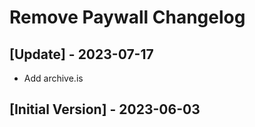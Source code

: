 # Remove Paywall Changelog

## [Update] - 2023-07-17

- Add archive.is

## [Initial Version] - 2023-06-03
